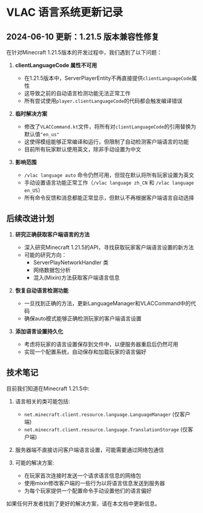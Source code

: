 # VLAC 语言系统更新记录

## 2024-06-10 更新：1.21.5 版本兼容性修复

在针对Minecraft 1.21.5版本的开发过程中，我们遇到了以下问题：

1. **clientLanguageCode 属性不可用**
   - 在1.21.5版本中，ServerPlayerEntity不再直接提供`clientLanguageCode`属性
   - 这导致之前的自动语言检测功能无法正常工作
   - 所有尝试使用`player.clientLanguageCode`的代码都会触发编译错误

2. **临时解决方案**
   - 修改了`VLACCommand.kt`文件，将所有对`clientLanguageCode`的引用替换为默认值`"en_us"`
   - 这使得模组能够正常编译和运行，但限制了自动检测客户端语言的功能
   - 目前所有玩家默认使用英文，除非手动设置为中文

3. **影响范围**
   - `/vlac language auto` 命令仍然可用，但现在默认将所有玩家设置为英文
   - 手动设置语言功能正常工作（`/vlac language zh_CN` 和 `/vlac language en_US`）
   - 所有命令反馈和消息都能正常显示，但默认不再根据客户端语言自动选择

## 后续改进计划

1. **研究正确获取客户端语言的方法**
   - 深入研究Minecraft 1.21.5的API，寻找获取玩家客户端语言设置的新方法
   - 可能的研究方向：
     - ServerPlayNetworkHandler 类
     - 网络数据包分析
     - 混入(Mixin)方法获取客户端语言信息

2. **恢复自动语言检测功能**
   - 一旦找到正确的方法，更新LanguageManager和VLACCommand中的代码
   - 确保auto模式能够正确检测玩家的客户端语言设置

3. **添加语言设置持久化**
   - 考虑将玩家的语言设置保存到文件中，以便服务器重启后仍然可用
   - 实现一个配置系统，自动保存和加载玩家的语言偏好

## 技术笔记

目前我们知道在Minecraft 1.21.5中:

1. 语言相关的类可能包括:
   - `net.minecraft.client.resource.language.LanguageManager` (仅客户端)
   - `net.minecraft.client.resource.language.TranslationStorage` (仅客户端)

2. 服务器端不直接访问客户端语言设置，可能需要通过网络包通信

3. 可能的解决方案:
   - 在玩家首次连接时发送一个请求语言信息的网络包
   - 使用mixin修改客户端的一些行为以将语言信息发送到服务器
   - 为每个玩家提供一个配置命令手动设置他们的语言偏好

如果任何开发者找到了更好的解决方案，请在本文档中更新信息。 